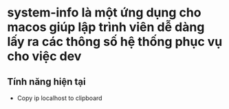 # system-info là một ứng dụng cho macos giúp lập trình viên dễ dàng lấy ra các thông số hệ thống phục vụ cho việc dev
## Tính năng hiện tại
* Copy ip localhost to clipboard
